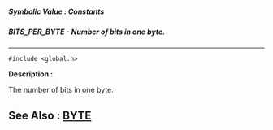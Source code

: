 ##### Symbolic Value : Constants
##### BITS_PER_BYTE - Number of bits in one byte.
---
```
#include <global.h>
```
**Description :**

The number of bits in one byte.

**See Also :**
[BYTE](/reference/Data/BYTE)
---
